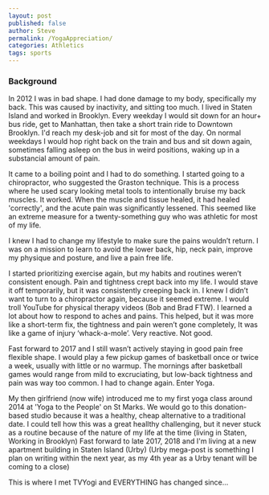 ```yaml
---
layout: post
published: false
author: Steve
permalink: /YogaAppreciation/
categories: Athletics
tags: sports
---
```

### Background
In 2012 I was in bad shape. I had done damage to my body, specifically my back. This was caused by inactivity, and sitting too much. I lived in Staten Island and worked in Brooklyn. Every weekday I would sit down for an hour+ bus ride, get to Manhattan, then take a short train ride to Downtown Brooklyn. I'd reach my desk-job and sit for most of the day. On normal weekdays I would hop right back on the train and bus and sit down again, sometimes falling asleep on the bus in weird positions, waking up in a substancial amount of pain. 
 
It came to a boiling point and I had to do something. I started going to a chiropractor, who suggested the Graston technique. This is a process where he used scary looking metal tools to intentionally bruise my back muscles. It worked. When the muscle and tissue healed, it had healed 'correctly', and the acute pain was significantly lessened. This seemed like an extreme measure for a twenty-something guy who was athletic for most of my life. 
  
I knew I had to change my lifestyle to make sure the pains wouldn’t return. I was on a mission to learn to avoid the lower back, hip, neck pain, improve my physique and posture, and live a pain free life. 
  
I started prioritizing exercise again, but my habits and routines weren’t consistent enough. Pain and tightness crept back into my life. I would stave it off temporarily, but it was consistently creeping back in. I knew I didn’t want to turn to a chiropractor again, because it seemed extreme. I would troll YouTube for physical therapy videos (Bob and Brad FTW). I learned a lot about how to respond to aches and pains. This helped, but it was more like a short-term fix, the tightness and pain weren’t gone completely, It was like a game of injury ‘whack-a-mole’. Very reactive. Not good. 

Fast forward to 2017 and I still wasn’t actively staying in good pain free flexible shape. I would play a few pickup games of basketball once or twice a week, usually with little or no warmup. The mornings after basketball games would range from mild to excruciating, but low-back tightness and pain was way too common. I had to change again. Enter Yoga.

My then girlfriend (now wife) introduced me to my first yoga class around 2014 at 'Yoga to the People' on St Marks. We would go to this donation-based studio because it was a healthy, cheap alternative to a traditional date. I could tell how this was a great heallthy challenging, but it never stuck as a routine because of the nature of my life at the time (living in Staten, Working in Brooklyn) Fast forward to late 2017, 2018 and I'm living at a new apartment building in Staten Island (Urby) (Urby mega-post is something I plan on writing within the next year, as my 4th year as a Urby tenant will be coming to a close) 

This is where I met TVYogi and EVERYTHING has changed since...
